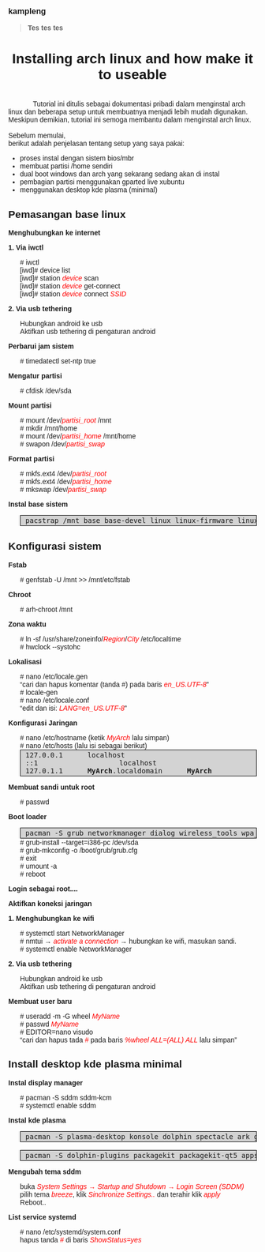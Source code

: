 ### kampleng
> **Tes tes tes**

<!DOCTYPE html>
<html lang="en">
<head>
	<title>cara install arch linux | install desktop kde plasma minimal di arch linux</title>
	<style type="text/css">
	  body {
      font-family: Arial, Helvetica, sans-serif;
	    font-size: 15px;
	    padding: 8px 8px 40px 8px;
	    font-size: 14px;
	  }
	  h1 {
	    text-align: center;
	  }
	  .tab {
	    max-width: 1000px;
      margin: 50px auto;
      padding: 0px 25px 0px 25px;
	  }
	  .tab_dua {
	    max-width: 1000px;
      margin: 50px auto;
      padding: 0px 80px 0px 85px;
	  }
	  i {
	    color: red;
	  }
	  ul {
	    list-style-type: none;
	  }
	  ol {
	    list-style-type: none;;
	  }
	  .setup {
	    list-style-type: disc;
	  }
	  p {font-weight: bold;}
	  .scroll {
	    border: 1px;
	    border-style: solid;
	    border-color: black;
	    font-family: monaco, Consolas, "Lucida Console", monospace;
	    font-size: 14px;
	    background: lightgrey;
	    overflow: scroll;
	    white-space: nowrap;
	    padding: 2px 10px;
	  }
	  </style>
</head>
<body>
	<h1>Installing arch linux and how make it to useable</h1>
	<br>
	<div style="text-indent: 50px;">
	  Tutorial ini ditulis sebagai dokumentasi pribadi dalam menginstal arch linux dan beberapa setup untuk membuatnya menjadi lebih mudah digunakan. Meskipun demikian, tutorial ini semoga membantu dalam menginstal arch linux.
	</div>
	<br>
  <div>Sebelum memulai,<br>
			berikut adalah penjelasan tentang setup yang saya pakai:
	</div>
		<ul class="setup">
			<li>proses instal dengan sistem bios/mbr</li>
			<li>membuat partisi /home sendiri</li>
			<li>dual boot windows dan arch yang sekarang sedang akan di instal</li>
			<li>pembagian partisi menggunakan gparted live xubuntu</li>
			<li>menggunakan desktop kde plasma (minimal)</li>
		</ul>
<h2>Pemasangan base linux</h2>
		<p>Menghubungkan ke internet</p>
			<p>1. Via iwctl</p>
					<ul class="list">
						<li># iwctl</li>
						<li>[iwd]# device list</li>
						<li>[iwd]# station <i>device</i> scan</li>
						<li>[iwd]# station <i>device</i> get-connect</li>
						<li>[iwd]# station <i>device</i> connect <i>SSID</i></li>
					</ul>
				<p>2. Via usb tethering</p>
					<ul class="list">
						<li>Hubungkan android ke usb</li>
						<li>Aktifkan usb tethering di pengaturan android</li>
					</ul>
		<p>Perbarui jam sistem</p>
			<ul class="list">
				<li># timedatectl set-ntp true</li>
			</ul>
		<p>Mengatur partisi</p>
			<ul class="list">
				<li># cfdisk /dev/sda</li>
			</ul>
		<p>Mount partisi</p>
			<ul class="list">
				<li># mount /dev/<i>partisi_root</i> /mnt</li>
				<li># mkdir /mnt/home</li>
				<li># mount /dev/<i>partisi_home</i> /mnt/home</li>
				<li># swapon /dev/<i>partisi_swap</i></li>
			</ul>
		<p>Format partisi</p>
			<ul class="list">
				<li># mkfs.ext4 /dev/<i>partisi_root</i></li>
				<li># mkfs.ext4 /dev/<i>partisi_home</i></li>
				<li># mkswap /dev/<i>partisi_swap</i></li>
			</ul>
		<p>Instal base sistem</p>
			<ul>
				<li class="scroll">pacstrap /mnt base base-devel linux linux-firmware linux-headers nano</li>
			</ul>
<h2>Konfigurasi sistem</h2>
		<p>Fstab</p>
			<ul>
				<li># genfstab -U /mnt >> /mnt/etc/fstab</li>
			</ul>
		<p>Chroot</p>
			<ul>
				<li># arh-chroot /mnt</li>
			</ul>
		<p>Zona waktu</p>
			<ul>
				<li># ln -sf /usr/share/zoneinfo/<i>Region</i>/<i>City</i> /etc/localtime</li>
				<li># hwclock --systohc</li>
			</ul>
		<p>Lokalisasi</p>
			<ul>
				<li># nano /etc/locale.gen</li>
				<q>cari dan hapus komentar (tanda #) pada baris <i id="quote">en_US.UTF-8</i></q><br>
				<li># locale-gen</li>
				<li># nano /etc/locale.conf</li>
				<q>edit dan isi: <i id="quote">LANG=en_US.UTF-8</i></q>
			</ul>
		<p>Konfigurasi Jaringan</p>
			<ul>
				<li># nano /etc/hostname (ketik <i>MyArch</i> lalu simpan)</li>
				<li># nano /etc/hosts (lalu isi sebagai berikut)</li>
				<li class="scroll">
					127.0.0.1<span class="tab"></span>localhost<br>
					::1<span class="tab_dua"></span>localhost<br>
					127.0.1.1<span class="tab"></span><b>MyArch</b>.localdomain<span class="tab"></span><b>MyArch</b>
				</li>
			</ul>
		<p>Membuat sandi untuk root</p>
			<ul>
				<li># passwd</li>
			</ul>
		<p>Boot loader</p>
			<ul>
				<li class="scroll">pacman -S grub networkmanager dialog wireless_tools wpa_supplicant os-prober mtools dosfstools gvfs gvfs-mtp ntfs-3g</li>
				<li># grub-install --target=i386-pc /dev/sda</li>
				<li># grub-mkconfig -o /boot/grub/grub.cfg</li>
				<li># exit</li>
				<li># umount -a</li>
				<li># reboot</li>			
			</ul>
		<p>Login sebagai root....</p>
		<p>Aktifkan koneksi jaringan</p>
				<p>1. Menghubungkan ke wifi</p>
					<ul class="list">
						<li># systemctl start NetworkManager</li>
						<li># nmtui &rarr; <i>activate a connection</i> &rarr; hubungkan ke wifi, masukan sandi.</li>
						<li># systemctl enable NetworkManager</li>
					</ul>
				<p>2. Via usb tethering</p>
					<ul class="list">
						<li>Hubungkan android ke usb</li>
						<li>Aktifkan usb tethering di pengaturan android</li>
					</ul>
		<p>Membuat user baru</p>
			<ul>
				<li># useradd -m -G wheel <i>MyName</i></li>
				<li># passwd <i>MyName</i></li>
				<li># EDITOR=nano visudo</li>
				<q id="quote">cari dan hapus tada <i>#</i> pada baris <i>%wheel ALL=(ALL) ALL</i> lalu simpan</q>
			</ul>
<h2>Install desktop kde plasma minimal</h2>
		<p>Instal display manager</p>
			<ul>
				<li># pacman -S sddm sddm-kcm</li>
				<li># systemctl enable sddm</li>
			</ul>
		<p>Instal kde plasma</p>
			<ul>
				<li class="scroll">pacman -S plasma-desktop konsole dolphin spectacle ark gwenview plasma-systemmonitor kinfocenter discover powerdevil</li><br/>
				<li class="scroll">pacman -S dolphin-plugins packagekit packagekit-qt5 appstream appstream-qt plasma-nm plasma-pa kdeplasma-addons kde-system-meta khelpcenter gst-libav</li>
			</ul>
	  <p>Mengubah tema sddm</p>
			<ul>
				<li>buka <i>System Settings &rarr; Startup and Shutdown &rarr; Login Screen (SDDM)</i></li>
				<li>pilih tema <i>breeze</i>, klik <i>Sinchronize Settings..</i> dan terahir klik <i>apply</i></li>
				<li>Reboot..</li>
			</ul>		
		<p>List service systemd</p>
			<ul>
				<li># nano /etc/systemd/system.conf</li>
				<li>hapus tanda <i>#</i> di baris <i>ShowStatus=yes</i></li>
			</ul>
</body>
</html>
